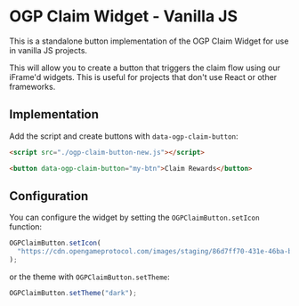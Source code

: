 # OGP Claim Widget - Vanilla JS

This is a standalone button implementation of the OGP Claim Widget for use in vanilla JS projects.

This will allow you to create a button that triggers the claim flow using our iFrame'd widgets. This is useful for projects that don't use React or other frameworks.

## Implementation

Add the script and create buttons with `data-ogp-claim-button`:

```html
<script src="./ogp-claim-button-new.js"></script>

<button data-ogp-claim-button="my-btn">Claim Rewards</button>
```

## Configuration

You can configure the widget by setting the `OGPClaimButton.setIcon` function:

```js
OGPClaimButton.setIcon(
  "https://cdn.opengameprotocol.com/images/staging/86d7ff70-431e-46ba-b820-b9dd20e7760a/35f68cd2-a0f2-42b8-b6d9-4f1fded409e3-1756838762278-sc84fekub.png"
);
```

or the theme with `OGPClaimButton.setTheme`:

```js
OGPClaimButton.setTheme("dark");
```
